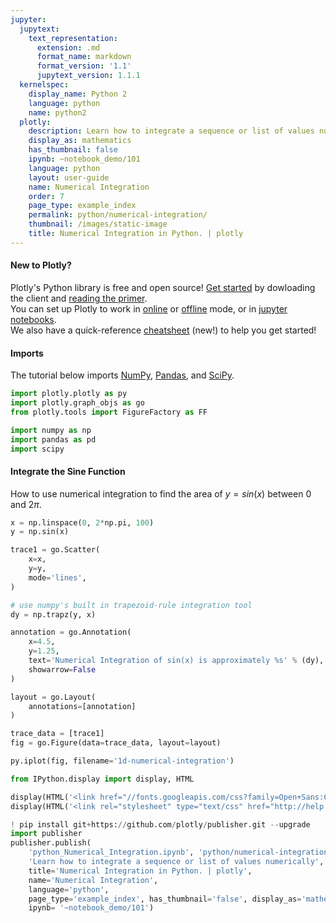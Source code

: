 ```yaml
---
jupyter:
  jupytext:
    text_representation:
      extension: .md
      format_name: markdown
      format_version: '1.1'
      jupytext_version: 1.1.1
  kernelspec:
    display_name: Python 2
    language: python
    name: python2
  plotly:
    description: Learn how to integrate a sequence or list of values numerically
    display_as: mathematics
    has_thumbnail: false
    ipynb: ~notebook_demo/101
    language: python
    layout: user-guide
    name: Numerical Integration
    order: 7
    page_type: example_index
    permalink: python/numerical-integration/
    thumbnail: /images/static-image
    title: Numerical Integration in Python. | plotly
---
```


#### New to Plotly?
Plotly's Python library is free and open source! [Get started](https://plot.ly/python/getting-started/) by dowloading the client and [reading the primer](https://plot.ly/python/getting-started/).
<br>You can set up Plotly to work in [online](https://plot.ly/python/getting-started/#initialization-for-online-plotting) or [offline](https://plot.ly/python/getting-started/#initialization-for-offline-plotting) mode, or in [jupyter notebooks](https://plot.ly/python/getting-started/#start-plotting-online).
<br>We also have a quick-reference [cheatsheet](https://images.plot.ly/plotly-documentation/images/python_cheat_sheet.pdf) (new!) to help you get started!


#### Imports
The tutorial below imports [NumPy](http://www.numpy.org/), [Pandas](https://plot.ly/pandas/intro-to-pandas-tutorial/), and [SciPy](https://www.scipy.org/).

```python
import plotly.plotly as py
import plotly.graph_objs as go
from plotly.tools import FigureFactory as FF

import numpy as np
import pandas as pd
import scipy
```

#### Integrate the Sine Function
How to use numerical integration to find the area of $y = sin(x)$ between $0$ and $2\pi$.

```python
x = np.linspace(0, 2*np.pi, 100)
y = np.sin(x)

trace1 = go.Scatter(
    x=x,
    y=y,
    mode='lines',
)

# use numpy's built in trapezoid-rule integration tool
dy = np.trapz(y, x)

annotation = go.Annotation(
    x=4.5,
    y=1.25,
    text='Numerical Integration of sin(x) is approximately %s' % (dy),
    showarrow=False
)

layout = go.Layout(
    annotations=[annotation]
)

trace_data = [trace1]
fig = go.Figure(data=trace_data, layout=layout)

py.iplot(fig, filename='1d-numerical-integration')
```

```python
from IPython.display import display, HTML

display(HTML('<link href="//fonts.googleapis.com/css?family=Open+Sans:600,400,300,200|Inconsolata|Ubuntu+Mono:400,700" rel="stylesheet" type="text/css" />'))
display(HTML('<link rel="stylesheet" type="text/css" href="http://help.plot.ly/documentation/all_static/css/ipython-notebook-custom.css">'))

! pip install git+https://github.com/plotly/publisher.git --upgrade
import publisher
publisher.publish(
    'python_Numerical_Integration.ipynb', 'python/numerical-integration/', 'Numerical Integration | plotly',
    'Learn how to integrate a sequence or list of values numerically',
    title='Numerical Integration in Python. | plotly',
    name='Numerical Integration',
    language='python',
    page_type='example_index', has_thumbnail='false', display_as='mathematics', order=7,
    ipynb= '~notebook_demo/101')
```

```python

```